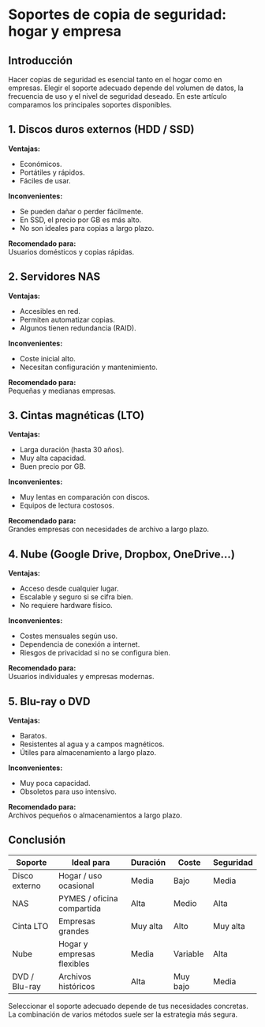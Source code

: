 # Soportes de copia de seguridad: hogar y empresa

## Introducción

Hacer copias de seguridad es esencial tanto en el hogar como en empresas. Elegir el soporte adecuado depende del volumen de datos, la frecuencia de uso y el nivel de seguridad deseado. En este artículo comparamos los principales soportes disponibles.

## 1. Discos duros externos (HDD / SSD)

**Ventajas:**

- Económicos.
- Portátiles y rápidos.
- Fáciles de usar.

**Inconvenientes:**

- Se pueden dañar o perder fácilmente.
- En SSD, el precio por GB es más alto.
- No son ideales para copias a largo plazo.

**Recomendado para:**  
Usuarios domésticos y copias rápidas.

## 2. Servidores NAS

**Ventajas:**

- Accesibles en red.
- Permiten automatizar copias.
- Algunos tienen redundancia (RAID).

**Inconvenientes:**

- Coste inicial alto.
- Necesitan configuración y mantenimiento.

**Recomendado para:**  
Pequeñas y medianas empresas.

## 3. Cintas magnéticas (LTO)

**Ventajas:**

- Larga duración (hasta 30 años).
- Muy alta capacidad.
- Buen precio por GB.

**Inconvenientes:**

- Muy lentas en comparación con discos.
- Equipos de lectura costosos.

**Recomendado para:**  
Grandes empresas con necesidades de archivo a largo plazo.

## 4. Nube (Google Drive, Dropbox, OneDrive…)

**Ventajas:**

- Acceso desde cualquier lugar.
- Escalable y seguro si se cifra bien.
- No requiere hardware físico.

**Inconvenientes:**

- Costes mensuales según uso.
- Dependencia de conexión a internet.
- Riesgos de privacidad si no se configura bien.

**Recomendado para:**  
Usuarios individuales y empresas modernas.

## 5. Blu-ray o DVD

**Ventajas:**

- Baratos.
- Resistentes al agua y a campos magnéticos.
- Útiles para almacenamiento a largo plazo.

**Inconvenientes:**

- Muy poca capacidad.
- Obsoletos para uso intensivo.

**Recomendado para:**  
Archivos pequeños o almacenamientos a largo plazo.

## Conclusión

| Soporte        | Ideal para                | Duración | Coste    | Seguridad |
|----------------|---------------------------|----------|----------|-----------|
| Disco externo  | Hogar / uso ocasional     | Media    | Bajo     | Media     |
| NAS            | PYMES / oficina compartida| Alta     | Medio    | Alta      |
| Cinta LTO      | Empresas grandes          | Muy alta | Alto     | Muy alta  |
| Nube           | Hogar y empresas flexibles| Media    | Variable | Alta      |
| DVD / Blu-ray  | Archivos históricos       | Alta     | Muy bajo | Media     |

Seleccionar el soporte adecuado depende de tus necesidades concretas. La combinación de varios métodos suele ser la estrategia más segura.
